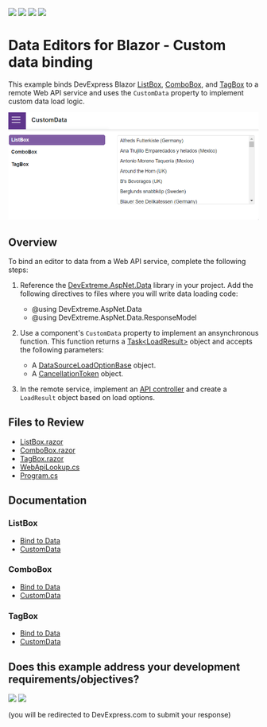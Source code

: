 <!-- default badges list -->
![](https://img.shields.io/endpoint?url=https://codecentral.devexpress.com/api/v1/VersionRange/684018297/24.1.3%2B)
[![](https://img.shields.io/badge/Open_in_DevExpress_Support_Center-FF7200?style=flat-square&logo=DevExpress&logoColor=white)](https://supportcenter.devexpress.com/ticket/details/T1186503)
[![](https://img.shields.io/badge/📖_How_to_use_DevExpress_Examples-e9f6fc?style=flat-square)](https://docs.devexpress.com/GeneralInformation/403183)
[![](https://img.shields.io/badge/💬_Leave_Feedback-feecdd?style=flat-square)](#does-this-example-address-your-development-requirementsobjectives)
<!-- default badges end -->
# Data Editors for Blazor - Custom data binding

This example binds DevExpress Blazor [ListBox](https://docs.devexpress.com/Blazor/DevExpress.Blazor.DxListBox-2), [ComboBox](https://docs.devexpress.com/Blazor/DevExpress.Blazor.DxComboBox-2), and [TagBox](https://docs.devexpress.com/Blazor/DevExpress.Blazor.DxTagBox-2) to a remote Web API service and uses the `CustomData` property to implement custom data load logic.

![Data Editors - Custom data binding](CustomData.gif)

## Overview

To bind an editor to data from a Web API service, complete the following steps:

1. Reference the [DevExtreme.AspNet.Data](https://github.com/DevExpress/DevExtreme.AspNet.Data/blob/master/README.md) library in your project. Add the following directives to files where you will write data loading code:

    * @using DevExtreme.AspNet.Data
    * @using DevExtreme.AspNet.Data.ResponseModel

2. Use a component's `CustomData` property to implement an ansynchronous function. This function returns a [Task\<LoadResult>](https://devexpress.github.io/DevExtreme.AspNet.Data/net/api/DevExtreme.AspNet.Data.ResponseModel.LoadResult.html) object and accepts the following parameters:

    * A [DataSourceLoadOptionBase](https://devexpress.github.io/DevExtreme.AspNet.Data/net/api/DevExtreme.AspNet.Data.DataSourceLoadOptionsBase.html) object.
    * A [CancellationToken](https://learn.microsoft.com/en-us/dotnet/api/system.threading.cancellationtoken?view=net-7.0) object.

3. In the remote service, implement an [API controller](https://docs.devexpress.com/AspNetCore/401020/devextreme-based-controls/concepts/bind-controls-to-data/api-controllers) and create a `LoadResult` object based on load options.


## Files to Review

- [ListBox.razor](CS/CustomData/Shared/ListBox.razor)
- [ComboBox.razor](CS/CustomData/Shared/ComboBox.razor)
- [TagBox.razor](CS/CustomData/Shared/TagBox.razor)
- [WebApiLookup.cs](CS/CustomData/Data/WebApiLookup.cs)
- [Program.cs](CS/CustomData/Program.cs)

## Documentation

### ListBox

- [Bind to Data](https://docs.devexpress.com/Blazor/DevExpress.Blazor.DxListBox-2#bind-to-data)
- [CustomData](https://docs.devexpress.com/Blazor/DevExpress.Blazor.DxListBox-2.CustomData)

### ComboBox

- [Bind to Data](https://docs.devexpress.com/Blazor/DevExpress.Blazor.DxComboBox-2#bind-to-data)
- [CustomData](https://docs.devexpress.com/Blazor/DevExpress.Blazor.DxComboBox-2.CustomData)

### TagBox

- [Bind to Data](https://docs.devexpress.com/Blazor/DevExpress.Blazor.DxTagBox-2#bind-to-data)
- [CustomData](https://docs.devexpress.com/Blazor/DevExpress.Blazor.DxTagBox-2.CustomData)
<!-- feedback -->
## Does this example address your development requirements/objectives?

[<img src="https://www.devexpress.com/support/examples/i/yes-button.svg"/>](https://www.devexpress.com/support/examples/survey.xml?utm_source=github&utm_campaign=blazor-editors-custom-data-binding&~~~was_helpful=yes) [<img src="https://www.devexpress.com/support/examples/i/no-button.svg"/>](https://www.devexpress.com/support/examples/survey.xml?utm_source=github&utm_campaign=blazor-editors-custom-data-binding&~~~was_helpful=no)

(you will be redirected to DevExpress.com to submit your response)
<!-- feedback end -->
